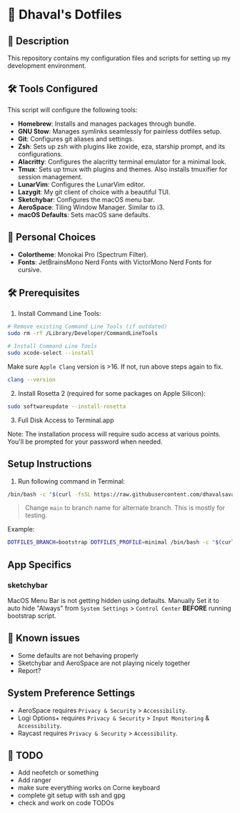# 🚀 Dhaval's Dotfiles

## 📄 Description
This repository contains my configuration files and scripts for setting up my development environment.

## 🛠️ Tools Configured
This script will configure the following tools:

* **Homebrew**: Installs and manages packages through bundle.
* **GNU Stow**: Manages symlinks seamlessly for painless dotfiles setup.
* **Git**: Configures git aliases and settings.
* **Zsh**: Sets up zsh with plugins like zoxide, eza, starship prompt, and its configurations.
* **Alacritty**: Configures the alacritty terminal emulator for a minimal look.
* **Tmux**: Sets up tmux with plugins and themes. Also installs tmuxifier for session management.
* **LunarVim**: Configures the LunarVim editor.
* **Lazygit**: My git client of choice with a beautiful TUI.
* **Sketchybar**: Configures the macOS menu bar.
* **AeroSpace**: Tiling Window Manager. Similar to i3.
* **macOS Defaults**: Sets macOS sane defaults.

## 🎨 Personal Choices

* **Colortheme**: Monokai Pro (Spectrum Filter).
* **Fonts**: JetBrainsMono Nerd Fonts with VictorMono Nerd Fonts for cursive.

## 🛠️ Prerequisites

1. Install Command Line Tools:
```bash
# Remove existing Command Line Tools (if outdated)
sudo rm -rf /Library/Developer/CommandLineTools

# Install Command Line Tools
sudo xcode-select --install
```

Make sure `Apple Clang` version is >16. If not, run above steps again to fix.

```bash
clang --version
```

2. Install Rosetta 2 (required for some packages on Apple Silicon):
```bash
sudo softwareupdate --install-rosetta
```

3. Full Disk Access to Terminal.app

Note: The installation process will require  sudo access at various points. You'll be prompted for your password when needed.

## Setup Instructions
1. Run following command in Terminal:
```bash
/bin/bash -c "$(curl -fsSL https://raw.githubusercontent.com/dhavalsavalia/dotfiles/main/bootstrap.sh)"
```

> Change `main` to branch name for alternate branch. This is mostly for testing.

Example:
```bash
DOTFILES_BRANCH=bootstrap DOTFILES_PROFILE=minimal /bin/bash -c "$(curl -fsSL https://raw.githubusercontent.com/dhavalsavalia/dotfiles/bootstrap/bootstrap.sh)"
```

## App Specifics

### sketchybar

MacOS Menu Bar is not getting hidden using defaults. Manually Set it to auto hide "Always" from `System Settings` > `Control Center` **BEFORE** running bootstrap script.

## 🐞 Known issues

* Some defaults are not behaving properly
* Sketchybar and AeroSpace are not playing nicely together
* Report?

## System Preference Settings

* AeroSpace requires `Privacy & Security` > `Accessibility`.
* Logi Options+ requires `Privacy & Security` > `Input Monitoring` & `Accessibility`.
* Raycast requires `Privacy & Security` > `Accessibility`.

## 📝 TODO

* Add neofetch or something
* Add ranger
* make sure everything works on Corne keyboard
* complete git setup with ssh and gpg
* check and work on code TODOs
